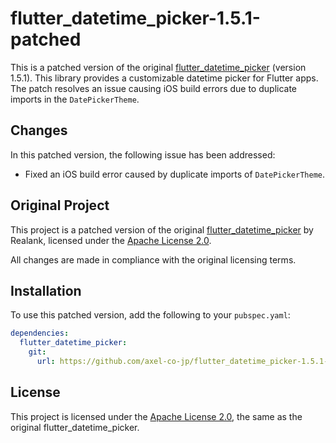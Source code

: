 # flutter_datetime_picker-1.5.1-patched

This is a patched version of the original [flutter_datetime_picker](https://pub.dev/packages/flutter_datetime_picker/versions/1.5.1) (version 1.5.1). This library provides a customizable datetime picker for Flutter apps. The patch resolves an issue causing iOS build errors due to duplicate imports in the `DatePickerTheme`.

## Changes

In this patched version, the following issue has been addressed:
- Fixed an iOS build error caused by duplicate imports of `DatePickerTheme`.

## Original Project

This project is a patched version of the original [flutter_datetime_picker](https://github.com/Realank/flutter_datetime_picker) by Realank, licensed under the [Apache License 2.0](https://www.apache.org/licenses/LICENSE-2.0).

All changes are made in compliance with the original licensing terms.

## Installation

To use this patched version, add the following to your `pubspec.yaml`:

```yaml
dependencies:
  flutter_datetime_picker:
    git:
      url: https://github.com/axel-co-jp/flutter_datetime_picker-1.5.1-patched.git
```
## License

This project is licensed under the [Apache License 2.0](https://www.apache.org/licenses/LICENSE-2.0), the same as the original flutter_datetime_picker.